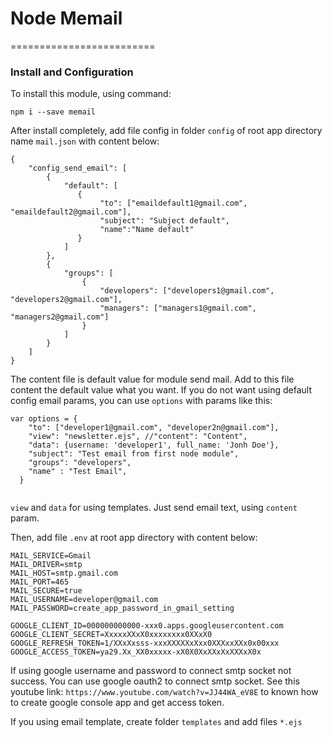  # Node Memail
 =========================
 
 ### Install and Configuration
 
 To install this module, using command:
  
 ``` npm i --save memail ```
 
 After install completely, add file config in folder ``config`` of
 root app directory name `` mail.json `` with content below:
 
 ``` 
 {
     "config_send_email": [
         {
             "default": [
                {
                     "to": ["emaildefault1@gmail.com", "emaildefault2@gmail.com"],
                     "subject": "Subject default",
                     "name":"Name default"
                }
             ]
         },
         {
             "groups": [
                 {
                     "developers": ["developers1@gmail.com", "developers2@gmail.com"],
                     "managers": ["managers1@gmail.com", "managers2@gmail.com"]
                 }
             ]
         }
     ]
 }
 ```
 
 The content file is default value for module send mail. Add to this file
 content the default value what you want. If you do not want using default config email params, 
 you can use ``options`` with params like this: 
 
 ```
 var options = {
     "to": ["developer1@gmail.com", "developer2n@gmail.com"],
     "view": "newsletter.ejs", //"content": "Content",
     "data": {username: 'developer1', full_name: 'Jonh Doe'},
     "subject": "Test email from first node module",
     "groups": "developers",
     "name" : "Test Email",
   }
   
```
 ``view`` and ``data`` for using templates. Just send email text, using `content ` param.
 
 Then, add file ``.env`` at root app directory with content below:
 
 ```
 MAIL_SERVICE=Gmail
 MAIL_DRIVER=smtp
 MAIL_HOST=smtp.gmail.com
 MAIL_PORT=465
 MAIL_SECURE=true
 MAIL_USERNAME=developer@gmail.com
 MAIL_PASSWORD=create_app_password_in_gmail_setting
 
 GOOGLE_CLIENT_ID=000000000000-xxx0.apps.googleusercontent.com
 GOOGLE_CLIENT_SECRET=XxxxxXXxX0xxxxxxxx0XXxX0
 GOOGLE_REFRESH_TOKEN=1/XXxXxsss-xxxXXXXXxXxx0XXXxxXXx0x00xxx
 GOOGLE_ACCESS_TOKEN=ya29.Xx_XX0xxxxx-xX0X0XxXXxXxXXXxX0x
```
If using google username and password to connect smtp socket not success. You 
can use google oauth2 to connect smtp socket. See this youtube link: ```https://www.youtube.com/watch?v=JJ44WA_eV8E``` to known
how to create google console app and get access token.

If you using email template, create folder ``templates`` and add files ``*.ejs``